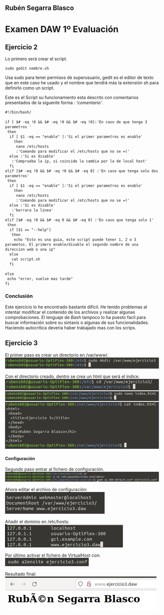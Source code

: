 ## Rubén Segarra Blasco
# Examen DAW 1º Evaluación

## Ejercicio 2

Lo primero será crear el script. 
```
sudo gedit nombre.sh 
```
Usa sudo para tener permisos de superusuario, gedit es el editor de texto que en este
caso he usado y el nombre que tendrá más la extensión sh para definirlo como un script.

Este es el Script su funcionamiento esta descrito con comentarios presentados de la siguente forma _: 'comentario'_.
```
#!/bin/bash/

if [ $# -eq !0 && $# -eq !0 && $# -eq !0]:'En caso de que tenga 3 parametros '
 then
  if [ $1 -eq == "enable" ]:'Si el primer parametros es enable'
    then
     nano /etc/hosts 
     :'Comando para modificar el /etc/hosts que no se =('
  else :'Si es disable'
   :'Comprueba la ip, si coincide la cambia por la de local host'
  fi
elif [$# -eq !0 && $# -eq !0 && $# -eq 0] :'En caso que tenga solo dos parametros'
 then
  if [ $1 -eq == "enable" ]:'Si el primer parametros es enable'
    then
     nano /etc/hosts 
     :'Comando para modificar el /etc/hosts que no se =('
  else :'Si es disable'
   :'borrara la linea'
  fi
elif [$# -eq !0 && $# -eq 0 && $# -eq 0] :'En caso que tenga solo 1'
 then
  if [$1 == "--help"]
   then
    echo "Esto es una guia, este script puede tener 1, 2 o 3 parametos. El primero enable/disable el segundo nombre de una direccion web o una ip"
  else
   cat script.sh
  fi

else
 echo "error, vuelve mas tarde"
fi

```

### Conclusión
Este ejercicio lo he encontrado bastante dificil. He tenido problemas al intentar modificar el contenido de los archivos y realizar algunas comprobaciones. El lenguaje de _Bash_ tampoco lo ha puesto facil para buscar información sobre su sintaxis o algunas de sus funcionalidades.
Haciendo autocrítica deveria haber trabajado mas con los scrips.

## Ejercicio 3
El primer paso es crear un directorio en /var/www/.
![](capturas3/1.png)

Con el directorio creado, dentro se crea un html que será el índice.
![](capturas3/2.png)
![](capturas3/3.png)
![](capturas3/4.png)

#### Configuración

Segundo paso entrar al fichero de configuración.
![](capturas3/5.png)

Ahora editar el archivo de configuración:  
![](capturas3/6.png)

Añadir el dominio en /etc/hosts:  
![](capturas3/7.png)

Por último activar el fichero de VirtualHost con:  
![](capturas3/8.png)

Resultado final:  
![](capturas3/9.png)


